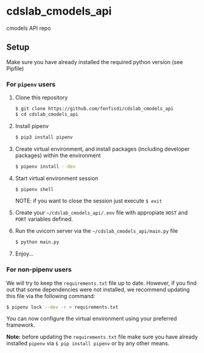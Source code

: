 # cdslab_cmodels_api

cmodels API repo

## Setup

Make sure you have already installed the required python version (see Pipfile)

### For ``pipenv`` users

1. Clone this repository

    ```bash
    $ git clone https://github.com/fenfisdi/cdslab_cmodels_api
    $ cd cdslab_cmodels_api
    ```

2. Install pipenv

    ```bash
    $ pip3 install pipenv
    ```

3. Create virtual environment, and install packages (including developer packages) within the environment

    ```bash
    $ pipenv install --dev
    ```

4. Start virtual environment session

    ```bash
    $ pipenv shell
    ```

    NOTE: if you want to close the session just execute ``$ exit``

5. Create your ``~/cdslab_cmodels_api/.env`` file with appropiate ``HOST`` and ``PORT`` variables defined.

6. Run the uvicorn server via the ``~/cdslab_cmodels_api/main.py`` file

    ```bash
    $ python main.py
    ```

7. Enjoy...

### For non-pipenv users

We will try to keep the ``requirements.txt`` file up to date. However, if you find out that some dependencies were not installed, we recommend updating this file via the following command:

```bash
$ pipenv lock --dev -r > requirements.txt
```

You can now configure the virtual environment using your preferred framework.

**Note:**  before updating the ``requirements.txt`` file make sure you have already installed ``pipenv`` via ``$ pip install pipenv`` or by any other means.
